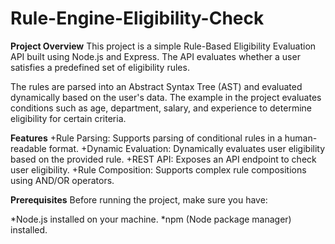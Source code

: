 # Rule-Engine-Eligibility-Check
**Project Overview**
This project is a simple Rule-Based Eligibility Evaluation API built using Node.js and Express. The API evaluates whether a user satisfies a predefined set of eligibility rules.

The rules are parsed into an Abstract Syntax Tree (AST) and evaluated dynamically based on the user's data. The example in the project evaluates conditions such as age, department, salary, and experience to determine eligibility for certain criteria.

**Features**
+Rule Parsing: Supports parsing of conditional rules in a human-readable format.
+Dynamic Evaluation: Dynamically evaluates user eligibility based on the provided rule.
+REST API: Exposes an API endpoint to check user eligibility.
+Rule Composition: Supports complex rule compositions using AND/OR operators.

**Prerequisites**
Before running the project, make sure you have:

*Node.js installed on your machine.
*npm (Node package manager) installed.
